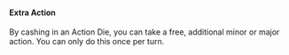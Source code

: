 #### Extra Action
By cashing in an Action Die, you can take a free, additional minor or major action. You can only do this once per turn.

